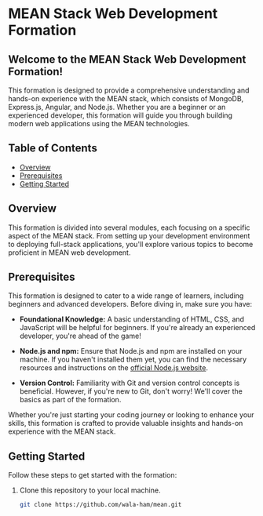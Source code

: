 # MEAN Stack Web Development Formation

## Welcome to the MEAN Stack Web Development Formation!

This formation is designed to provide a comprehensive understanding and hands-on experience with the MEAN stack, which consists of MongoDB, Express.js, Angular, and Node.js. Whether you are a beginner or an experienced developer, this formation will guide you through building modern web applications using the MEAN technologies.

## Table of Contents

- [Overview](#overview)
- [Prerequisites](#prerequisites)
- [Getting Started](#getting-started)

## Overview

This formation is divided into several modules, each focusing on a specific aspect of the MEAN stack. From setting up your development environment to deploying full-stack applications, you'll explore various topics to become proficient in MEAN web development.

## Prerequisites

This formation is designed to cater to a wide range of learners, including beginners and advanced developers. Before diving in, make sure you have:

- **Foundational Knowledge:** A basic understanding of HTML, CSS, and JavaScript will be helpful for beginners. If you're already an experienced developer, you're ahead of the game!

- **Node.js and npm:** Ensure that Node.js and npm are installed on your machine. If you haven't installed them yet, you can find the necessary resources and instructions on the [official Node.js website](https://nodejs.org).

- **Version Control:** Familiarity with Git and version control concepts is beneficial. However, if you're new to Git, don't worry! We'll cover the basics as part of the formation.

Whether you're just starting your coding journey or looking to enhance your skills, this formation is crafted to provide valuable insights and hands-on experience with the MEAN stack.

## Getting Started

Follow these steps to get started with the formation:

1. Clone this repository to your local machine.
   ```bash
   git clone https://github.com/wala-ham/mean.git
